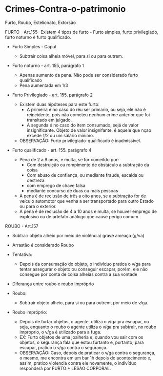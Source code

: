 # Crimes-Contra-o-patrimonio
Furto, Roubo, Estelionato, Extorsão

FURTO - Art.155
-Existem 4 tipos de furto - Furto simples, furto privilegiado, furto noturno e furto qualificado.
 - Furto Simples - Caput
   - Subtrair coisa alheia móvel, para si ou para outrem.
  
 - Furto noturno - art. 155, parágrafo 1
   - Apenas aumento da pena. Não pode ser considerado furto qualificado
   - Pena aumentada em 1/3
   
 - Furto Privilegiado - art. 155, parágrafo 2
   - Existem duas hipóteses para este furto:
     - A primeira é no caso do réu ser primario, ou seja, ele não é reincidente, pois não cometeu nenhum crime anterior que foi transitado em julgado.
     - A segunda é no caso do item consumado, sejá de valor insignificante. Objeto de valor insignifante, é aquele que nçao excede 1/2 ou um salário minimo.
   - OBSERVAÇÂO: Furto privilegiado-qualificado é inadmissível.
 
 - Furto qualificado - art. 155. parágrafo 4
   - Pena de 2 a 8 anos, e multa, se for comeitdo por:
     - Com destruição ou rompimento de obstáculo a subtração da coisa
     - Com abuso de confiança, ou mediante fraude, escalda ou destreza
     - com emprego de chave falsa
     - mediante concurso de duas ou mais pessoas
   - A pena é de reclusão de três a oito anos, se a subtração for de veículo automotor que venha a ser transportado para outro Estado ou para o exterior.
   - A pena é de reclusão de 4 a 10 anos e multa, se houver emprego de explosivo ou de artefato análogo que cause perigo comum.

ROUBO - Art.157
- Subtrair objeto alheio por meio de violência/ grave ameaça (g/va)
- Arrastão é considerado Roubo

 - Tentativa:
   - Depois da consumação do objeto, o indivíduo pratica o v/ga para tentar assegurar o objeto ou conseguir escapar, porém, ele não consegue por conta de coisa alheias contra a sua vontade
 - Diferança entre roubo e roubo Impróprio

  - Roubo: 
    - Subtrair objeto alheio, para si ou para outrem, por meio de v/ga.
     
  - Roubo impróprio:
    - Depois de furtar objetos, o agente, utiliza o v/ga pra escapar, ou seja, enquanto o roubo o agente utiliza o v/ga pra subtrair, no roubo impróprio, o v/ga é utilizado para a fuga.
    - EX: Furto objetos de uma joalheria e, quando vou sair com os objetos, o segurança fala que estou furtanto e, portanto, para escapar, pratico o v/ga contra o segurança.
    - OBSERVAÇÃO: Caso, depois de praticar o v/ga contra o segurança, o mesmo, me encontra em um bar 1h depois do acontecimento e, assim, pratico violencia contra ele novamente, o indivíduo responderá por FURTO + LESÂO CORPORAL.
    
  

